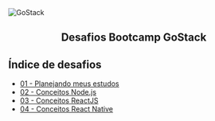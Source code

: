 <img alt="GoStack" src="https://storage.googleapis.com/golden-wind/bootcamp-gostack/header-desafios.png" />
<h2 align="center">
  Desafios Bootcamp GoStack
</h2>

## Índice de desafios

- [01 - Planejando meus estudos](https://github.com/lucassbgomes/bootcamp-gostack-desafios/tree/master/desafio-01)
- [02 - Conceitos Node.js](https://github.com/lucassbgomes/gostack-desafio-conceitos-nodejs)
- [03 - Conceitos ReactJS](https://github.com/lucassbgomes/gostack-desafio-conceitos-reactjs)
- [04 - Conceitos React Native](https://github.com/lucassbgomes/gostack-desafio-conceitos-react-native)

